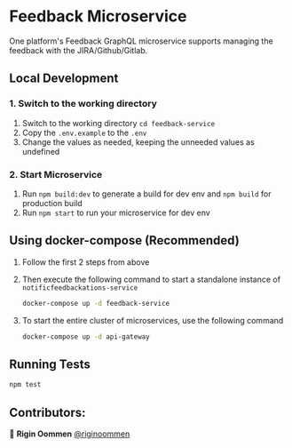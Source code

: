 Feedback Microservice
=================================================

One platform's Feedback GraphQL microservice supports managing the feedback with the JIRA/Github/Gitlab.

## Local Development

### 1. Switch to the working directory

1. Switch to the working directory `cd feedback-service`
2. Copy the `.env.example` to the `.env`
3. Change the values as needed, keeping the unneeded values as undefined

### 2. Start Microservice

1. Run `npm build:dev` to generate a build for dev env and `npm build` for production build
2. Run `npm start` to run your microservice for dev env

## Using docker-compose (Recommended)

1. Follow the first 2 steps from above
2. Then execute the following command to start a standalone instance of `notificfeedbackations-service`

   ```bash
   docker-compose up -d feedback-service
   ```

3. To start the entire cluster of microservices, use the following command

   ```bash
   docker-compose up -d api-gateway
   ```

## Running Tests

```bash
npm test
```

## Contributors:

👤 **Rigin Oommen** [@riginoommen](https://github.com/riginoommen)
